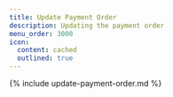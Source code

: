 ```yaml
---
title: Update Payment Order
description: Updating the payment order
menu_order: 3000
icon:
  content: cached
  outlined: true
---
```


{% include update-payment-order.md %}
